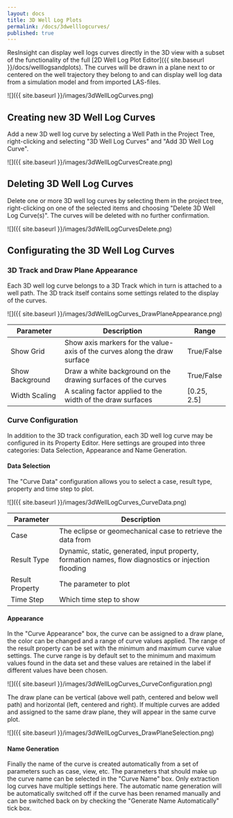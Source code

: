 ```yaml
---
layout: docs
title: 3D Well Log Plots
permalink: /docs/3dwelllogcurves/
published: true
---
```


ResInsight can display well logs curves directly in the 3D view with a subset of the functionality of the full [2D Well Log Plot Editor]({{ site.baseurl }}/docs/welllogsandplots). The curves will be drawn in a plane next to or centered on the well trajectory they belong to and can display well log data from a simulation model and from imported LAS-files.

![]({{ site.baseurl }}/images/3dWellLogCurves.png)

## Creating new 3D Well Log Curves
Add a new 3D well log curve by selecting a Well Path in the Project Tree, right-clicking and selecting "3D Well Log Curves" and "Add 3D Well Log Curve".

![]({{ site.baseurl }}/images/3dWellLogCurvesCreate.png)

## Deleting 3D Well Log Curves
Delete one or more 3D well log curves by selecting them in the project tree, right-clicking on one of the selected items and choosing "Delete 3D Well Log Curve(s)". The curves will be deleted with no further confirmation.

![]({{ site.baseurl }}/images/3dWellLogCurvesDelete.png)

## Configurating the 3D Well Log Curves

### 3D Track and Draw Plane Appearance
Each 3D well log curve belongs to a 3D Track which in turn is attached to a well path. The 3D track itself contains some settings related to the display of the curves.

![]({{ site.baseurl }}/images/3dWellLogCurves_DrawPlaneAppearance.png)

| Parameter      | Description                                                                | Range       |
|----------------|----------------------------------------------------------------------------|-------------|
| Show Grid      | Show axis markers for the value-axis of the curves along the draw surface  | True/False  |
| Show Background| Draw a white background on the drawing surfaces of the curves              | True/False  |
| Width Scaling  | A scaling factor applied to the width of the draw surfaces                 | [0.25, 2.5] | 

### Curve Configuration
In addition to the 3D track configuration, each 3D well log curve may be configured in its Property Editor. Here settings are grouped into three categories: Data Selection, Appearance and Name Generation.

#### Data Selection
The "Curve Data" configuration allows you to select a case, result type, property and time step to plot.

![]({{ site.baseurl }}/images/3dWellLogCurves_CurveData.png)

| Parameter      | Description                                                                                         |
|----------------|-----------------------------------------------------------------------------------------------------|
| Case           | The eclipse or geomechanical case to retrieve the data from                                         |
| Result Type    | Dynamic, static, generated, input property, formation names, flow diagnostics or injection flooding |
| Result Property| The parameter to plot                                                                               |
| Time Step      | Which time step to show                                                                             |

#### Appearance
In the "Curve Appearance" box, the curve can be assigned to a draw plane, the color can be changed and a range of curve values applied. The range of the result property can be set with the minimum and maximum curve value settings. The curve range is by default set to the minimum and maximum values found in the data set and these values are retained in the label if different values have been chosen.

![]({{ site.baseurl }}/images/3dWellLogCurves_CurveConfiguration.png)

The draw plane can be vertical (above well path, centered and below well path) and horizontal (left, centered and right). If multiple curves are added and assigned to the same draw plane, they will appear in the same curve plot.

![]({{ site.baseurl }}/images/3dWellLogCurves_DrawPlaneSelection.png)

#### Name Generation
Finally the name of the curve is created automatically from a set of parameters such as case, view, etc. The parameters that should make up the curve name can be selected in the "Curve Name" box. Only extraction log curves have multiple settings here. The automatic name generation will be automatically switched off if the curve has been renamed manually and can be switched back on by checking the "Generate Name Automatically" tick box.
